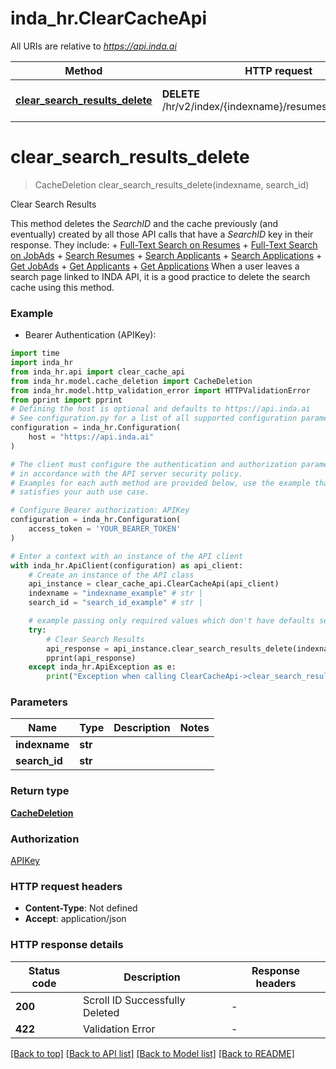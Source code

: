 # inda_hr.ClearCacheApi

All URIs are relative to *https://api.inda.ai*

Method | HTTP request | Description
------------- | ------------- | -------------
[**clear_search_results_delete**](ClearCacheApi.md#clear_search_results_delete) | **DELETE** /hr/v2/index/{indexname}/resumes/search/scroll/ | Clear Search Results


# **clear_search_results_delete**
> CacheDeletion clear_search_results_delete(indexname, search_id)

Clear Search Results

This method deletes the *SearchID* and the cache previously (and eventually) created by all those API calls that have a *SearchID* key in their response. They include: + [Full-Text Search on Resumes](https://api.inda.ai/hr/docs/v2/#operation/full-text_search_on_resumes__POST) + [Full-Text Search on JobAds](https://api.inda.ai/hr/docs/v2/#operation/full-text_search_on_jobads__POST) + [Search Resumes](https://api.inda.ai/hr/docs/v2/#operation/search_resumes__POST) + [Search Applicants](https://api.inda.ai/hr/docs/v2/#operation/search_applicants__POST) + [Search Applications](https://api.inda.ai/hr/docs/v2/#operation/search_applications__POST) + [Get JobAds](https://api.inda.ai/hr/docs/v2/#operation/get_jobads__GET) + [Get Applicants](https://api.inda.ai/hr/docs/v2/#operation/get_applicants__GET) + [Get Applications](https://api.inda.ai/hr/docs/v2/#operation/get_applications__GET)  When a user leaves a search page linked to INDA API, it is a good practice to delete the search cache using this method.

### Example

* Bearer Authentication (APIKey):

```python
import time
import inda_hr
from inda_hr.api import clear_cache_api
from inda_hr.model.cache_deletion import CacheDeletion
from inda_hr.model.http_validation_error import HTTPValidationError
from pprint import pprint
# Defining the host is optional and defaults to https://api.inda.ai
# See configuration.py for a list of all supported configuration parameters.
configuration = inda_hr.Configuration(
    host = "https://api.inda.ai"
)

# The client must configure the authentication and authorization parameters
# in accordance with the API server security policy.
# Examples for each auth method are provided below, use the example that
# satisfies your auth use case.

# Configure Bearer authorization: APIKey
configuration = inda_hr.Configuration(
    access_token = 'YOUR_BEARER_TOKEN'
)

# Enter a context with an instance of the API client
with inda_hr.ApiClient(configuration) as api_client:
    # Create an instance of the API class
    api_instance = clear_cache_api.ClearCacheApi(api_client)
    indexname = "indexname_example" # str | 
    search_id = "search_id_example" # str | 

    # example passing only required values which don't have defaults set
    try:
        # Clear Search Results
        api_response = api_instance.clear_search_results_delete(indexname, search_id)
        pprint(api_response)
    except inda_hr.ApiException as e:
        print("Exception when calling ClearCacheApi->clear_search_results_delete: %s\n" % e)
```


### Parameters

Name | Type | Description  | Notes
------------- | ------------- | ------------- | -------------
 **indexname** | **str**|  |
 **search_id** | **str**|  |

### Return type

[**CacheDeletion**](CacheDeletion.md)

### Authorization

[APIKey](../README.md#APIKey)

### HTTP request headers

 - **Content-Type**: Not defined
 - **Accept**: application/json


### HTTP response details

| Status code | Description | Response headers |
|-------------|-------------|------------------|
**200** | Scroll ID Successfully Deleted |  -  |
**422** | Validation Error |  -  |

[[Back to top]](#) [[Back to API list]](../README.md#documentation-for-api-endpoints) [[Back to Model list]](../README.md#documentation-for-models) [[Back to README]](../README.md)


